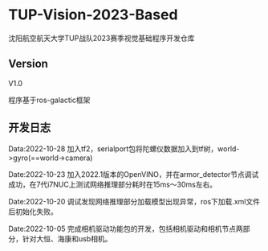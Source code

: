# TUP-Vision-2023-Based
沈阳航空航天大学TUP战队2023赛季视觉基础程序开发仓库

## Version
V1.0

程序基于ros-galactic框架

## 开发日志
Data:2022-10-28 加入tf2，serialport包将陀螺仪数据加入到tf树，world->gyro(==world->camera)

Date:2022-10-23 加入2022.1版本的OpenVINO，并在armor_detector节点调试成功，在7代i7NUC上测试网络推理部分耗时在15ms～30ms左右。

Date:2022-10-20 调试发现网络推理部分加载模型出现异常，ros下加载.xml文件后初始化失败。

Date:2022-10-05 完成相机驱动功能包的开发，包括相机驱动和相机节点两部分，针对大恒、海康和usb相机。

